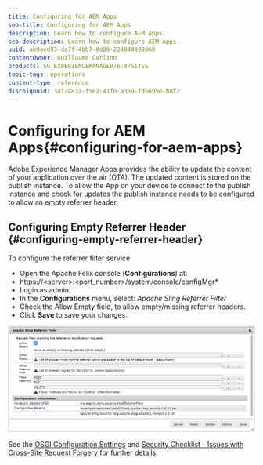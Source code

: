 ```yaml
---
title: Configuring for AEM Apps
seo-title: Configuring for AEM Apps
description: Learn how to configure AEM Apps.
seo-description: Learn how to configure AEM Apps.
uuid: ab9acd93-da7f-4bb7-8d26-224044899068
contentOwner: Guillaume Carlino
products: SG_EXPERIENCEMANAGER/6.4/SITES
topic-tags: operations
content-type: reference
discoiquuid: 34f24837-f5e2-41f0-a359-fdb695e1b8f2
---
```


# Configuring for AEM Apps{#configuring-for-aem-apps}

Adobe Experience Manager Apps provides the ability to update the content of your application over the air (OTA). The updated content is stored on the publish instance. To allow the App on your device to connect to the publish instance and check for updates the publish instance needs to be configured to allow an empty referrer header.

## Configuring Empty Referrer Header {#configuring-empty-referrer-header}

To configure the referrer filter service:

* Open the Apache Felix console (**Configurations**) at:  
* https://&lt;server&gt;:&lt;port_number&gt;/system/console/configMgr*
* Login as admin.
* In the **Configurations** menu, select: *Apache Sling Referrer Filter*
* Check the Allow Empty field, to allow empty/missing referrer headers.
* Click **Save** to save your changes.

![](assets/chlimage_1-58.png)

See the [OSGI Configuration Settings](/help/sites-deploying/osgi-configuration-settings.md) and [Security Checklist - Issues with Cross-Site Request Forgery](/help/sites-administering/security-checklist.md#protect-against-cross-site-request-forgery) for further details. 
